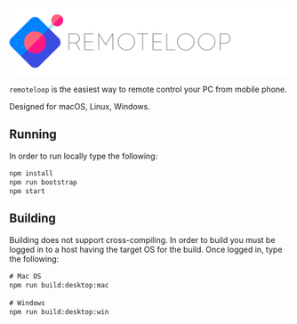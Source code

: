 ![remoteloop logo](documentation/img/remoteloop-logo.png)

`remoteloop` is the easiest way to remote control your PC from mobile phone.

Designed for macOS, Linux, Windows.

## Running

In order to run locally type the following:

```
npm install
npm run bootstrap
npm start
```

## Building

Building does not support cross-compiling. In order to build you must be logged in to a host having the target OS for the build. Once logged in, type the following:

```
# Mac OS
npm run build:desktop:mac

# Windows
npm run build:desktop:win
```
